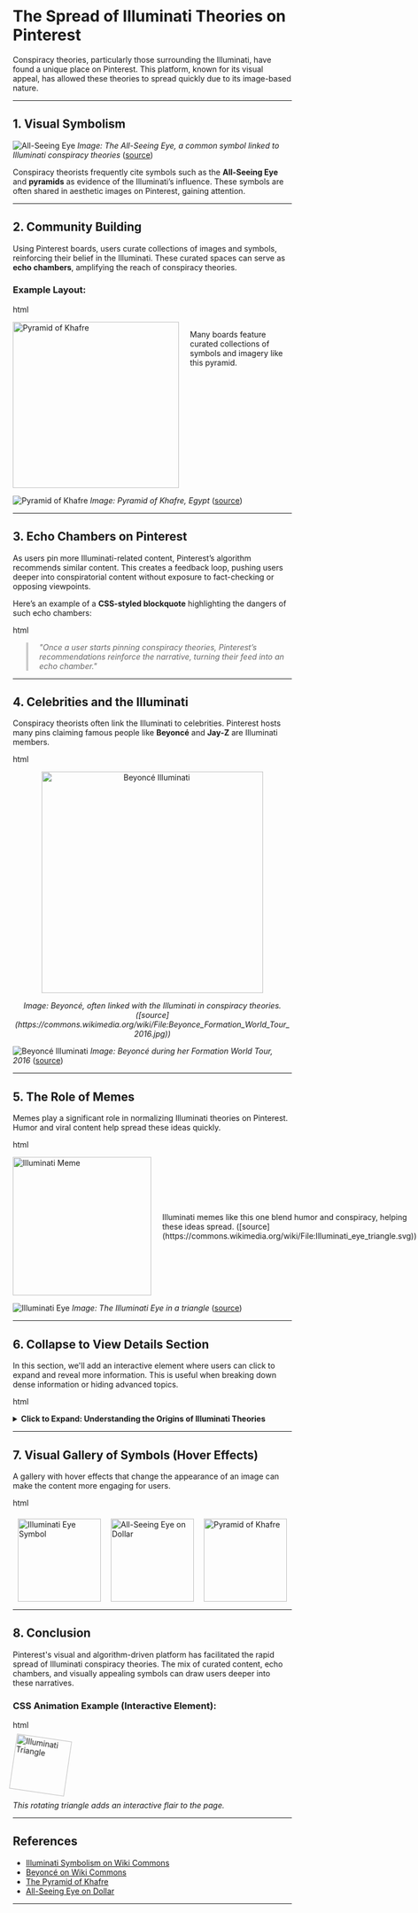 # The Spread of Illuminati Theories on Pinterest

Conspiracy theories, particularly those surrounding the Illuminati, have found a unique place on Pinterest. This platform, known for its visual appeal, has allowed these theories to spread quickly due to its image-based nature.

---

## **1. Visual Symbolism**
![All-Seeing Eye](https://upload.wikimedia.org/wikipedia/commons/5/5a/All_seeing_eye_on_dollar.jpg)
_Image: The All-Seeing Eye, a common symbol linked to Illuminati conspiracy theories_ ([source](https://commons.wikimedia.org/wiki/File:All_seeing_eye_on_dollar.jpg))

Conspiracy theorists frequently cite symbols such as the **All-Seeing Eye** and **pyramids** as evidence of the Illuminati’s influence. These symbols are often shared in aesthetic images on Pinterest, gaining attention.

---

## **2. Community Building**
Using Pinterest boards, users curate collections of images and symbols, reinforcing their belief in the Illuminati. These curated spaces can serve as **echo chambers**, amplifying the reach of conspiracy theories.

### Example Layout:
html
<div style="display: flex; justify-content: center;">
  <img src="https://upload.wikimedia.org/wikipedia/commons/2/21/Pyramid_of_Khafre.jpg" alt="Pyramid of Khafre" width="300" height="300" />
  <p style="padding-left: 20px;">Many boards feature curated collections of symbols and imagery like this pyramid.</p>
</div>

![Pyramid of Khafre](https://upload.wikimedia.org/wikipedia/commons/2/21/Pyramid_of_Khafre.jpg)
_Image: Pyramid of Khafre, Egypt_ ([source](https://commons.wikimedia.org/wiki/File:Pyramid_of_Khafre.jpg))

---

## **3. Echo Chambers on Pinterest**
As users pin more Illuminati-related content, Pinterest’s algorithm recommends similar content. This creates a feedback loop, pushing users deeper into conspiratorial content without exposure to fact-checking or opposing viewpoints.

Here’s an example of a **CSS-styled blockquote** highlighting the dangers of such echo chambers:

html
<style>
  blockquote {
    border-left: 4px solid #ccc;
    padding-left: 20px;
    color: #666;
    font-style: italic;
  }
</style>

<blockquote>
  "Once a user starts pinning conspiracy theories, Pinterest’s recommendations reinforce the narrative, turning their feed into an echo chamber."
</blockquote>


---

## **4. Celebrities and the Illuminati**

Conspiracy theorists often link the Illuminati to celebrities. Pinterest hosts many pins claiming famous people like **Beyoncé** and **Jay-Z** are Illuminati members.

html
<div style="text-align: center;">
  <img src="https://upload.wikimedia.org/wikipedia/commons/2/2c/Beyonce_Formation_World_Tour_2016.jpg" alt="Beyoncé Illuminati" width="400">
  <p><em>Image: Beyoncé, often linked with the Illuminati in conspiracy theories. ([source](https://commons.wikimedia.org/wiki/File:Beyonce_Formation_World_Tour_2016.jpg))</em></p>
</div>

![Beyoncé Illuminati](https://upload.wikimedia.org/wikipedia/commons/2/2c/Beyonce_Formation_World_Tour_2016.jpg)
_Image: Beyoncé during her Formation World Tour, 2016_ ([source](https://commons.wikimedia.org/wiki/File:Beyonce_Formation_World_Tour_2016.jpg))

---

## **5. The Role of Memes**

Memes play a significant role in normalizing Illuminati theories on Pinterest. Humor and viral content help spread these ideas quickly.

html
<div style="display: flex; justify-content: space-between; align-items: center;">
  <img src="https://upload.wikimedia.org/wikipedia/commons/7/74/Illuminati_eye_triangle.svg" alt="Illuminati Meme" width="250" />
  <p style="padding-left: 20px;">Illuminati memes like this one blend humor and conspiracy, helping these ideas spread. ([source](https://commons.wikimedia.org/wiki/File:Illuminati_eye_triangle.svg))</p>
</div>

![Illuminati Eye](https://upload.wikimedia.org/wikipedia/commons/7/74/Illuminati_eye_triangle.svg)
_Image: The Illuminati Eye in a triangle_ ([source](https://commons.wikimedia.org/wiki/File:Illuminati_eye_triangle.svg))

---

## **6. Collapse to View Details Section**

In this section, we'll add an interactive element where users can click to expand and reveal more information. This is useful when breaking down dense information or hiding advanced topics.

html
<details>
  <summary><strong>Click to Expand: Understanding the Origins of Illuminati Theories</strong></summary>
  
  <p>The Illuminati, originally founded in 1776, was a secret society aimed at promoting Enlightenment ideals. Over time, conspiracy theories have associated this historical group with modern-day control of global events and pop culture. Theories often claim that political leaders, celebrities, and powerful individuals are part of this secret society.</p>
  <p>On Pinterest, these ideas take the form of curated collections of symbolic imagery, creating a sense of hidden knowledge that users can explore.</p>

</details>

---

## **7. Visual Gallery of Symbols (Hover Effects)**

A gallery with hover effects that change the appearance of an image can make the content more engaging for users.

html
<style>
  .gallery {
    display: flex;
    justify-content: space-around;
    margin-top: 20px;
  }
  .gallery img {
    width: 150px;
    transition: transform 0.3s ease-in-out;
  }
  .gallery img:hover {
    transform: scale(1.2);
    box-shadow: 0 4px 8px rgba(0, 0, 0, 0.3);
  }
</style>

<div class="gallery">
  <img src="https://upload.wikimedia.org/wikipedia/commons/7/74/Illuminati_eye_triangle.svg" alt="Illuminati Eye Symbol">
  <img src="https://upload.wikimedia.org/wikipedia/commons/5/5a/All_seeing_eye_on_dollar.jpg" alt="All-Seeing Eye on Dollar">
  <img src="https://upload.wikimedia.org/wikipedia/commons/2/21/Pyramid_of_Khafre.jpg" alt="Pyramid of Khafre">
</div>

---

## **8. Conclusion**

Pinterest's visual and algorithm-driven platform has facilitated the rapid spread of Illuminati conspiracy theories. The mix of curated content, echo chambers, and visually appealing symbols can draw users deeper into these narratives. 

### CSS Animation Example (Interactive Element):
html
<style>
  .illuminati-icon {
    display: inline-block;
    animation: rotate 5s linear infinite;
  }
  @keyframes rotate {
    from {
      transform: rotate(0deg);
    }
    to {
      transform: rotate(360deg);
    }
  }
</style>

<div class="illuminati-icon">
  <img src="https://upload.wikimedia.org/wikipedia/commons/7/74/Illuminati_eye_triangle.svg" alt="Illuminati Triangle" width="100">
</div>
<p><em>This rotating triangle adds an interactive flair to the page.</em></p>


---

## References
- [Illuminati Symbolism on Wiki Commons](https://commons.wikimedia.org/wiki/Category:Illuminati_symbols)
- [Beyoncé on Wiki Commons](https://commons.wikimedia.org/wiki/File:Beyonce_Formation_World_Tour_2016.jpg)
- [The Pyramid of Khafre](https://commons.wikimedia.org/wiki/File:Pyramid_of_Khafre.jpg)
- [All-Seeing Eye on Dollar](https://commons.wikimedia.org/wiki/File:All_seeing_eye_on_dollar.jpg)


---